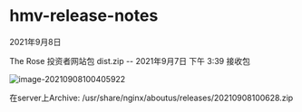 # hmv-release-notes

2021年9月8日

The Rose 投资者网站包 dist.zip  -- 2021年9月7日 下午 3:39 接收包

![image-20210908100405922](../img/image-20210908100405922.png)

在server上Archive:  /usr/share/nginx/aboutus/releases/20210908100628.zip

